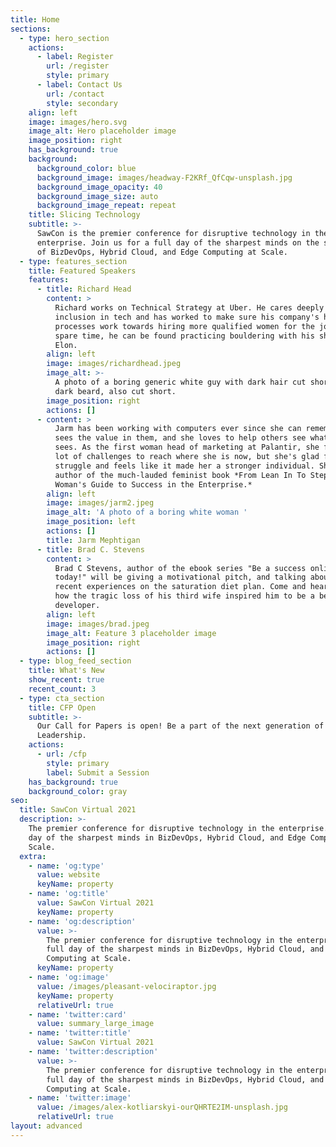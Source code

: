 ```yaml
---
title: Home
sections:
  - type: hero_section
    actions:
      - label: Register
        url: /register
        style: primary
      - label: Contact Us
        url: /contact
        style: secondary
    align: left
    image: images/hero.svg
    image_alt: Hero placeholder image
    image_position: right
    has_background: true
    background:
      background_color: blue
      background_image: images/headway-F2KRf_QfCqw-unsplash.jpg
      background_image_opacity: 40
      background_image_size: auto
      background_image_repeat: repeat
    title: Slicing Technology
    subtitle: >-
      SawCon is the premier conference for disruptive technology in the
      enterprise. Join us for a full day of the sharpest minds on the subjects
      of BizDevOps, Hybrid Cloud, and Edge Computing at Scale.
  - type: features_section
    title: Featured Speakers
    features:
      - title: Richard Head
        content: >
          Richard works on Technical Strategy at Uber. He cares deeply about
          inclusion in tech and has worked to make sure his company's hiring
          processes work towards hiring more qualified women for the job. In his
          spare time, he can be found practicing bouldering with his shiba inu,
          Elon. 
        align: left
        image: images/richardhead.jpeg
        image_alt: >-
          A photo of a boring generic white guy with dark hair cut short and a
          dark beard, also cut short. 
        image_position: right
        actions: []
      - content: >
          Jarm has been working with computers ever since she can remember. She
          sees the value in them, and she loves to help others see what she
          sees. As the first woman head of marketing at Palantir, she faced a
          lot of challenges to reach where she is now, but she's glad for the
          struggle and feels like it made her a stronger individual. She's the
          author of the much-lauded feminist book *From Lean In To Step Over: A
          Woman's Guide to Success in the Enterprise.*
        align: left
        image: images/jarm2.jpeg
        image_alt: 'A photo of a boring white woman '
        image_position: left
        actions: []
        title: Jarm Mephtigan
      - title: Brad C. Stevens
        content: >
          Brad C Stevens, author of the ebook series "Be a success online,
          today!" will be giving a motivational pitch, and talking about his
          recent experiences on the saturation diet plan. Come and hear about
          how the tragic loss of his third wife inspired him to be a better
          developer.
        align: left
        image: images/brad.jpeg
        image_alt: Feature 3 placeholder image
        image_position: right
        actions: []
  - type: blog_feed_section
    title: What's New
    show_recent: true
    recent_count: 3
  - type: cta_section
    title: CFP Open
    subtitle: >-
      Our Call for Papers is open! Be a part of the next generation of Thought
      Leadership.
    actions:
      - url: /cfp
        style: primary
        label: Submit a Session
    has_background: true
    background_color: gray
seo:
  title: SawCon Virtual 2021
  description: >-
    The premier conference for disruptive technology in the enterprise. A full
    day of the sharpest minds in BizDevOps, Hybrid Cloud, and Edge Computing at
    Scale.
  extra:
    - name: 'og:type'
      value: website
      keyName: property
    - name: 'og:title'
      value: SawCon Virtual 2021
      keyName: property
    - name: 'og:description'
      value: >-
        The premier conference for disruptive technology in the enterprise. A
        full day of the sharpest minds in BizDevOps, Hybrid Cloud, and Edge
        Computing at Scale.
      keyName: property
    - name: 'og:image'
      value: /images/pleasant-velociraptor.jpg
      keyName: property
      relativeUrl: true
    - name: 'twitter:card'
      value: summary_large_image
    - name: 'twitter:title'
      value: SawCon Virtual 2021
    - name: 'twitter:description'
      value: >-
        The premier conference for disruptive technology in the enterprise. A
        full day of the sharpest minds in BizDevOps, Hybrid Cloud, and Edge
        Computing at Scale.
    - name: 'twitter:image'
      value: /images/alex-kotliarskyi-ourQHRTE2IM-unsplash.jpg
      relativeUrl: true
layout: advanced
---
```

